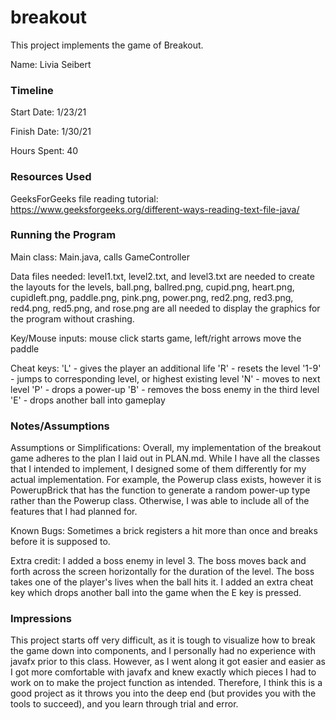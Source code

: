 # breakout

This project implements the game of Breakout.

Name: Livia Seibert

### Timeline

Start Date: 1/23/21

Finish Date: 1/30/21

Hours Spent: 40

### Resources Used
GeeksForGeeks file reading tutorial: https://www.geeksforgeeks.org/different-ways-reading-text-file-java/

### Running the Program

Main class: Main.java, calls GameController

Data files needed: level1.txt, level2.txt, and level3.txt are needed
to create the layouts for the levels, ball.png, ballred.png, cupid.png,
heart.png, cupidleft.png, paddle.png, pink.png, power.png, red2.png,
red3.png, red4.png, red5.png, and rose.png are all needed to display
the graphics for the program without crashing.

Key/Mouse inputs:
mouse click starts game, left/right arrows move the paddle

Cheat keys:
'L' - gives the player an additional life
'R' - resets the level
'1-9' - jumps to corresponding level, or highest existing level
'N' - moves to next level
'P' - drops a power-up
'B' - removes the boss enemy in the third level
'E' - drops another ball into gameplay


### Notes/Assumptions

Assumptions or Simplifications: Overall, my implementation of the breakout game
adheres to the plan I laid out in PLAN.md. While I have all the classes that I
intended to implement, I designed some of them differently for my actual implementation.
For example, the Powerup class exists, however it is PowerupBrick that has the function
to generate a random power-up type rather than the Powerup class. Otherwise, I was
able to include all of the features that I had planned for.

Known Bugs: Sometimes a brick registers a hit more than once
and breaks before it is supposed to.

Extra credit: I added a boss enemy in level 3. The boss moves back and
forth across the screen horizontally for the duration of the level.
The boss takes one of the player's lives when the ball hits it. I added
an extra cheat key which drops another ball into the game when the E key is pressed.


### Impressions
This project starts off very difficult, as it is tough to visualize how
to break the game down into components, and I personally had no experience
with javafx prior to this class. However, as I went along it got easier and
easier as I got more comfortable with javafx and knew exactly which pieces I
had to work on to make the project function as intended. Therefore, I think
this is a good project as it throws you into the deep end (but provides you
with the tools to succeed), and you learn through trial and error.

